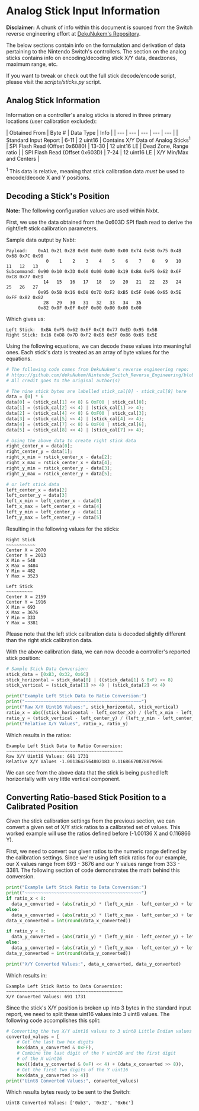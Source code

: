 # Analog Stick Input Information

**Disclaimer:** A chunk of info within this document is sourced from the Switch reverse engineering
effort at [DekuNukem's Repository](https://github.com/dekuNukem/Nintendo_Switch_Reverse_Engineering).

The below sections contain info on the formulation and derivation of data
pertaining to the Nintendo Switch's controllers. The section on the analog
sticks contains info on encoding/decoding stick X/Y data, deadzones,
maximum range, etc.

If you want to tweak or check out the full stick decode/encode script,
please visit the *scripts/sticks.py* script.

## Analog Stick Information

Information on a controller's analog sticks is stored in three primary
locations (user calibration excluded):

| Obtained From | Byte # | Data Type | Info |
| --- | --- | --- | --- | --- |
| Standard Input Report | 6-11 | 2 uint16 | Contains X/Y Data of Analog Sticks<sup>1</sup>
| SPI Flash Read (Offset 0x6080) | 13-30 | 12 uint16 LE | Dead Zone, Range ratio |
| SPI Flash Read (Offset 0x603D) | 7-24 | 12 uint16 LE | X/Y Min/Max and Centers |

<sup>1</sup> This data is relative, meaning that stick calibration data 
*must* be used to encode/decode X and Y positions.

## Decoding a Stick's Position

**Note:** The following configuration values are used within Nxbt.

First, we use the data obtained from the 0x603D SPI flash read to
derive the right/left stick calibration parameters.

Sample data output by Nxbt:
```
Payload:    0xA1 0x21 0x2B 0x90 0x00 0x00 0x00 0x74 0x58 0x75 0x4B 0x68 0x7C 0x90 
               0    1    2    3    4    5    6    7    8    9   10   11   12   13
Subcommand: 0x90 0x10 0x3D 0x60 0x00 0x00 0x19 0xBA 0xF5 0x62 0x6F 0xC8 0x77 0xED 
              14   15   16   17   18   19   20   21   22   23   24   25   26   27
            0x95 0x5B 0x16 0xD8 0x7D 0xF2 0xB5 0x5F 0x86 0x65 0x5E 0xFF 0x82 0x82 
              28   29   30   31   32   33   34   35
            0x82 0x0F 0x0F 0x0F 0x00 0x00 0x00 0x00 
```

Which gives us:

```
Left Stick:  0xBA 0xF5 0x62 0x6F 0xC8 0x77 0xED 0x95 0x5B
Right Stick: 0x16 0xD8 0x7D 0xF2 0xB5 0x5F 0x86 0x65 0x5E 
```

Using the following equations, we can decode these values into meaningful ones.
Each stick's data is treated as an array of byte values for the equations.

```python
# The following code comes from DekuNukem's reverse engineering repo:
# https://github.com/dekuNukem/Nintendo_Switch_Reverse_Engineering/blob/master/spi_flash_notes.md
# All credit goes to the original author(s)

# The nine stick bytes are labelled stick_cal[0] - stick_cal[8] here
data = [0] * 6
data[0] = (stick_cal[1] << 8) & 0xF00 | stick_cal[0];
data[1] = (stick_cal[2] << 4) | (stick_cal[1] >> 4);
data[2] = (stick_cal[4] << 8) & 0xF00 | stick_cal[3];
data[3] = (stick_cal[5] << 4) | (stick_cal[4] >> 4);
data[4] = (stick_cal[7] << 8) & 0xF00 | stick_cal[6];
data[5] = (stick_cal[8] << 4) | (stick_cal[7] >> 4);

# Using the above data to create right stick data
right_center_x = data[0];
right_center_y = data[1];
right_x_min = rstick_center_x - data[2];
right_x_max = rstick_center_x + data[4];
right_y_min = rstick_center_y - data[3];
right_y_max = rstick_center_y + data[5];

# or left stick data
left_center_x = data[2]
left_center_y = data[3]
left_x_min = left_center_x - data[0]
left_x_max = left_center_x + data[4]
left_y_min = left_center_y - data[1]
left_y_max = left_center_y + data[5]
```

Resulting in the following values for the sticks:

```
Right Stick
~~~~~~~~~~~
Center X = 2070
Center Y = 2013
X Min = 548
X Max = 3484
Y Min = 482
Y Max = 3523

Left Stick
~~~~~~~~~~
Center X = 2159
Center Y = 1916
X Min = 693
X Max = 3676
Y Min = 333
Y Max = 3381
```

Please note that the left stick calibration data is decoded slightly 
different than the right stick calibration data.

With the above calibration data, we can now decode a controller's 
reported stick position:

```python
# Sample Stick Data Conversion:
stick_data = [0xB3, 0x32, 0x6C]
stick_horizontal = stick_data[0] | ((stick_data[1] & 0xF) << 8)
stick_vertical = (stick_data[1] >> 4) | (stick_data[2] << 4)

print("Example Left Stick Data to Ratio Conversion:")
print("~~~~~~~~~~~~~~~~~~~~~~~~~~~~~~~~~~~~~~~~~~~~")
print("Raw X/Y Uint16 Values:", stick_horizontal, stick_vertical)
ratio_x = abs((stick_horizontal - left_center_x)) / (left_x_min - left_center_x)
ratio_y = (stick_vertical - left_center_y) / (left_y_min - left_center_y)
print("Relative X/Y Values", ratio_x, ratio_y)
```

Which results in the ratios:

```
Example Left Stick Data to Ratio Conversion:
~~~~~~~~~~~~~~~~~~~~~~~~~~~~~~~~~~~~~~~~~~~~
Raw X/Y Uint16 Values: 691 1731
Relative X/Y Values -1.0013642564802183 0.11686670878079596
```

We can see from the above data that the stick is being pushed left horizontally with 
very little vertical component.

## Converting Ratio-based Stick Position to a Calibrated Position

Given the stick calibration settings from the previous section,
we can convert a given set of X/Y stick ratios to a calibrated set
of values. This worked example will use the ratios defined before 
(-1.00136 X and 0.116866 Y).

First, we need to convert our given ratios to the numeric range
defined by the calibration settings. Since we're using left stick ratios
for our example, our X values range from 693 - 3676 and our Y values range
from 333 - 3381. The following section of code demonstrates the math
behind this conversion.

```python
print("Example Left Stick Ratio to Data Conversion:")
print("~~~~~~~~~~~~~~~~~~~~~~~~~~~~~~~~~~~~~~~~~~~~")
if ratio_x < 0:
  data_x_converted = (abs(ratio_x) * (left_x_min - left_center_x) + left_center_x)
else:
  data_x_converted = (abs(ratio_x) * (left_x_max - left_center_x) + left_center_x)
data_x_converted = int(round(data_x_converted))

if ratio_y < 0:
  data_y_converted = (abs(ratio_y) * (left_y_min - left_center_y) + left_center_y)
else:
  data_y_converted = (abs(ratio_y) * (left_y_max - left_center_y) + left_center_y)
data_y_converted = int(round(data_y_converted))

print("X/Y Converted Values:", data_x_converted, data_y_converted)
```

Which results in:

```
Example Left Stick Ratio to Data Conversion:
~~~~~~~~~~~~~~~~~~~~~~~~~~~~~~~~~~~~~~~~~~~~
X/Y Converted Values: 691 1731
```

Since the stick's X/Y position is broken up into 3 bytes in the standard input
report, we need to split these uint16 values into 3 uint8 values. The following
code accomplishes this split:

```python
# Converting the two X/Y uint16 values to 3 uint8 Little Endian values
converted_values = [
    # Get the last two hex digits
    hex(data_x_converted & 0xFF),
    # Combine the last digit of the Y uint16 and the first digit
    # of the X uint16
    hex(((data_y_converted & 0xF) << 4) + (data_x_converted >> 8)),
    # Get the first two digits of the Y uint16
    hex(data_y_converted >> 4)]
print("Uint8 Converted Values:", converted_values)
```

Which results bytes ready to be sent to the Switch:

```
Uint8 Converted Values: ['0xb3', '0x32', '0x6c']
```
